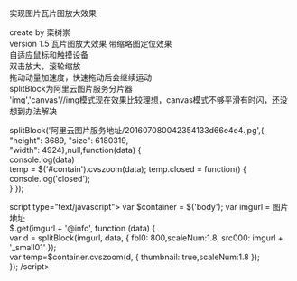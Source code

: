 实现图片瓦片图放大效果 

create by 栾树崇   
version 1.5 
瓦片图放大效果 
带缩略图定位效果    
自适应鼠标和触摸设备  
双击放大，滚轮缩放   
拖动动量加速度，快速拖动后会继续运动  
splitBlock为阿里云图片服务分片器   
'img','canvas'//img模式现在效果比较理想，canvas模式不够平滑有时闪，还没想到办法解决  

splitBlock('阿里云图片服务地址/201607080042354133d66e4e4.jpg',{  
        "height": 3689, 
        "size": 6180319,    
        "width": 4924},null,function(data) {    
        console.log(data)   
        temp = $('#contain').cvszoom(data); 
        temp.closed = function() {  
           console.log('closed');  
        }
}); 

script type="text/javascript"> 
        var $container = $('body'); 
        var imgurl = 图片地址   
        $.get(imgurl + '@info', function (data) {   
            var d = splitBlock(imgurl, data, { fbl0: 800,scaleNum:1.8, src000: imgurl + '_small01' });  
           var temp=$container.cvszoom(d, { thumbnail: true,scaleNum:1.8 });   
       }); 
/script>   

